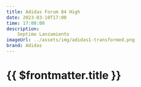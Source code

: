 ```yaml
---
title: Adidas Forum 84 High
date: 2023-03-10T17:00
time: 17:00:00
description:
    Septimo Lanzamiento
imageUrl: ../assets/img/adidas1-transformed.png
brand: Adidas
---
```

 # {{ $frontmatter.title }}


<ListaLanzamientos />